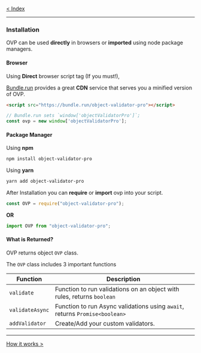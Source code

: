 [< Index](index.md) 

-----

### Installation
OVP can be used **directly** in browsers or **imported** using node package managers.

#### Browser
Using **Direct** browser script tag (If you must!), 

[Bundle.run](https://bundle.run) 
provides a great **CDN** service that serves you a minified version of OVP.

```html
<script src="https://bundle.run/object-validator-pro"></script>
```

```javascript
// Bundle.run sets `window['objectValidatorPro']`;
const ovp = new window['objectValidatorPro'];
```


#### Package Manager
Using **npm**

```bash
npm install object-validator-pro
```

Using **yarn**

```bash
yarn add object-validator-pro
```

After Installation you can **require** or **import** ovp into your script.
```javascript
const OVP = require("object-validator-pro");
```

**OR**

```javascript
import OVP from "object-validator-pro";
```


#### What is Returned?
OVP returns object `OVP` class.

The `OVP` class includes 3 important functions

| Function | Description |
| -------- | ----------- |
| `validate`  | Function to run validations on an object with rules, returns `boolean` |
| `validateAsync`  | Function to run Async validations using `await`, returns `Promise<boolean>` |
| `addValidator`  | Create/Add your custom validators. |

-----
[How it works >](how_it_works.md)